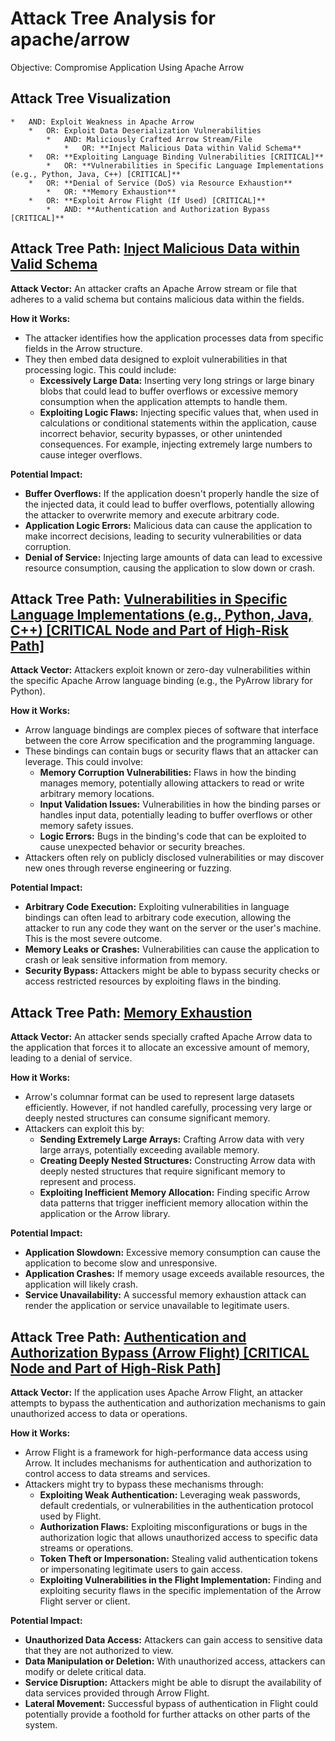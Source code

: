 # Attack Tree Analysis for apache/arrow

Objective: Compromise Application Using Apache Arrow

## Attack Tree Visualization

```
*   AND: Exploit Weakness in Apache Arrow
    *   OR: Exploit Data Deserialization Vulnerabilities
        *   AND: Maliciously Crafted Arrow Stream/File
            *   OR: **Inject Malicious Data within Valid Schema**
    *   OR: **Exploiting Language Binding Vulnerabilities [CRITICAL]**
        *   OR: **Vulnerabilities in Specific Language Implementations (e.g., Python, Java, C++) [CRITICAL]**
    *   OR: **Denial of Service (DoS) via Resource Exhaustion**
        *   OR: **Memory Exhaustion**
    *   OR: **Exploit Arrow Flight (If Used) [CRITICAL]**
        *   AND: **Authentication and Authorization Bypass [CRITICAL]**
```


## Attack Tree Path: [Inject Malicious Data within Valid Schema](./attack_tree_paths/inject_malicious_data_within_valid_schema.md)

**Attack Vector:** An attacker crafts an Apache Arrow stream or file that adheres to a valid schema but contains malicious data within the fields.

**How it Works:**
*   The attacker identifies how the application processes data from specific fields in the Arrow structure.
*   They then embed data designed to exploit vulnerabilities in that processing logic. This could include:
    *   **Excessively Large Data:**  Inserting very long strings or large binary blobs that could lead to buffer overflows or excessive memory consumption when the application attempts to handle them.
    *   **Exploiting Logic Flaws:** Injecting specific values that, when used in calculations or conditional statements within the application, cause incorrect behavior, security bypasses, or other unintended consequences. For example, injecting extremely large numbers to cause integer overflows.

**Potential Impact:**
*   **Buffer Overflows:** If the application doesn't properly handle the size of the injected data, it could lead to buffer overflows, potentially allowing the attacker to overwrite memory and execute arbitrary code.
*   **Application Logic Errors:**  Malicious data can cause the application to make incorrect decisions, leading to security vulnerabilities or data corruption.
*   **Denial of Service:** Injecting large amounts of data can lead to excessive resource consumption, causing the application to slow down or crash.

## Attack Tree Path: [Vulnerabilities in Specific Language Implementations (e.g., Python, Java, C++) [CRITICAL Node and Part of High-Risk Path]](./attack_tree_paths/vulnerabilities_in_specific_language_implementations__e_g___python__java__c++___critical_node_and_pa_fdabfbf8.md)

**Attack Vector:** Attackers exploit known or zero-day vulnerabilities within the specific Apache Arrow language binding (e.g., the PyArrow library for Python).

**How it Works:**
*   Arrow language bindings are complex pieces of software that interface between the core Arrow specification and the programming language.
*   These bindings can contain bugs or security flaws that an attacker can leverage. This could involve:
    *   **Memory Corruption Vulnerabilities:** Flaws in how the binding manages memory, potentially allowing attackers to read or write arbitrary memory locations.
    *   **Input Validation Issues:**  Vulnerabilities in how the binding parses or handles input data, potentially leading to buffer overflows or other memory safety issues.
    *   **Logic Errors:** Bugs in the binding's code that can be exploited to cause unexpected behavior or security breaches.
*   Attackers often rely on publicly disclosed vulnerabilities or may discover new ones through reverse engineering or fuzzing.

**Potential Impact:**
*   **Arbitrary Code Execution:**  Exploiting vulnerabilities in language bindings can often lead to arbitrary code execution, allowing the attacker to run any code they want on the server or the user's machine. This is the most severe outcome.
*   **Memory Leaks or Crashes:**  Vulnerabilities can cause the application to crash or leak sensitive information from memory.
*   **Security Bypass:**  Attackers might be able to bypass security checks or access restricted resources by exploiting flaws in the binding.

## Attack Tree Path: [Memory Exhaustion](./attack_tree_paths/memory_exhaustion.md)

**Attack Vector:** An attacker sends specially crafted Apache Arrow data to the application that forces it to allocate an excessive amount of memory, leading to a denial of service.

**How it Works:**
*   Arrow's columnar format can be used to represent large datasets efficiently. However, if not handled carefully, processing very large or deeply nested structures can consume significant memory.
*   Attackers can exploit this by:
    *   **Sending Extremely Large Arrays:** Crafting Arrow data with very large arrays, potentially exceeding available memory.
    *   **Creating Deeply Nested Structures:**  Constructing Arrow data with deeply nested structures that require significant memory to represent and process.
    *   **Exploiting Inefficient Memory Allocation:**  Finding specific Arrow data patterns that trigger inefficient memory allocation within the application or the Arrow library.

**Potential Impact:**
*   **Application Slowdown:**  Excessive memory consumption can cause the application to become slow and unresponsive.
*   **Application Crashes:**  If memory usage exceeds available resources, the application will likely crash.
*   **Service Unavailability:**  A successful memory exhaustion attack can render the application or service unavailable to legitimate users.

## Attack Tree Path: [Authentication and Authorization Bypass (Arrow Flight) [CRITICAL Node and Part of High-Risk Path]](./attack_tree_paths/authentication_and_authorization_bypass__arrow_flight___critical_node_and_part_of_high-risk_path_.md)

**Attack Vector:** If the application uses Apache Arrow Flight, an attacker attempts to bypass the authentication and authorization mechanisms to gain unauthorized access to data or operations.

**How it Works:**
*   Arrow Flight is a framework for high-performance data access using Arrow. It includes mechanisms for authentication and authorization to control access to data streams and services.
*   Attackers might try to bypass these mechanisms through:
    *   **Exploiting Weak Authentication:**  Leveraging weak passwords, default credentials, or vulnerabilities in the authentication protocol used by Flight.
    *   **Authorization Flaws:**  Exploiting misconfigurations or bugs in the authorization logic that allows unauthorized access to specific data streams or operations.
    *   **Token Theft or Impersonation:**  Stealing valid authentication tokens or impersonating legitimate users to gain access.
    *   **Exploiting Vulnerabilities in the Flight Implementation:**  Finding and exploiting security flaws in the specific implementation of the Arrow Flight server or client.

**Potential Impact:**
*   **Unauthorized Data Access:** Attackers can gain access to sensitive data that they are not authorized to view.
*   **Data Manipulation or Deletion:**  With unauthorized access, attackers can modify or delete critical data.
*   **Service Disruption:**  Attackers might be able to disrupt the availability of data services provided through Arrow Flight.
*   **Lateral Movement:**  Successful bypass of authentication in Flight could potentially provide a foothold for further attacks on other parts of the system.

